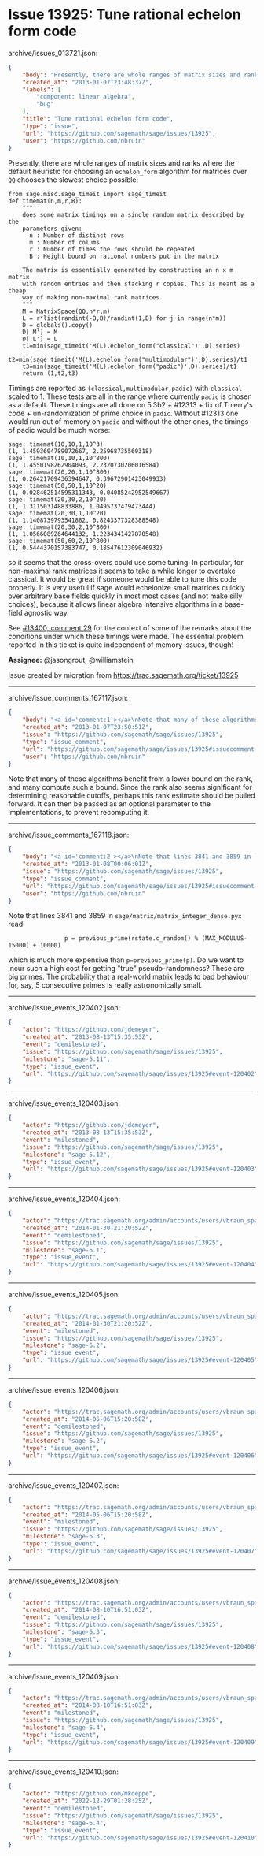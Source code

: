 # Issue 13925: Tune rational echelon form code

archive/issues_013721.json:
```json
{
    "body": "Presently, there are whole ranges of matrix sizes and ranks where the default heuristic for choosing an `echelon_form` algorithm for matrices over `QQ` chooses the slowest choice possible:\n\n```\nfrom sage.misc.sage_timeit import sage_timeit\ndef timemat(n,m,r,B):\n    \"\"\"\n    does some matrix timings on a single random matrix described by the\n    parameters given:\n      n : Number of distinct rows\n      m : Number of colums\n      r : Number of times the rows should be repeated\n      B : Height bound on rational numbers put in the matrix\n    \n    The matrix is essentially generated by constructing an n x m matrix\n    with random entries and then stacking r copies. This is meant as a cheap\n    way of making non-maximal rank matrices.\n    \"\"\"    \n    M = MatrixSpace(QQ,n*r,m)\n    L = r*list(randint(-B,B)/randint(1,B) for j in range(n*m))\n    D = globals().copy()\n    D['M'] = M\n    D['L'] = L\n    t1=min(sage_timeit('M(L).echelon_form(\"classical\")',D).series)\n    t2=min(sage_timeit('M(L).echelon_form(\"multimodular\")',D).series)/t1\n    t3=min(sage_timeit('M(L).echelon_form(\"padic\")',D).series)/t1\n    return (1,t2,t3)\n```\nTimings are reported as `(classical,multimodular,padic)` with `classical` scaled to 1. These tests are all in the range where currently `padic` is chosen as a default. These timings are all done on 5.3b2 + #12313 + fix of Thierry's code + un-randomization of prime choice in `padic`. Without #12313 one would run out of memory on `padic` and without the other ones, the timings of padic would be much worse:\n\n```\nsage: timemat(10,10,1,10^3)\n(1, 1.4593604789072667, 2.25968735560318)\nsage: timemat(10,10,1,10^800)\n(1, 1.4550198262904093, 2.2320730206016584)\nsage: timemat(20,20,1,10^800)\n(1, 0.26421709436394647, 0.39672901423049933)\nsage: timemat(50,50,1,10^20)\n(1, 0.028462514595311343, 0.04085242952549667)\nsage: timemat(20,30,2,10^20)\n(1, 1.311503148833886, 1.0495737479473444)\nsage: timemat(20,30,1,10^20)\n(1, 1.1408739793541882, 0.8243377328388548)\nsage: timemat(20,30,2,10^800)\n(1, 1.0566089264644132, 1.2234341427870548)\nsage: timemat(50,60,2,10^800)\n(1, 0.5444370157383747, 0.18547612309046932)\n```\nso it seems that the cross-overs could use some tuning. In particular, for non-maximal rank matrices it seems to take a while longer to overtake classical. It would be great if someone would be able to tune this code properly. It is very useful if sage would echelonize small matrices quickly over arbitrary base fields quickly in most most cases (and not make silly choices), because it allows linear algebra intensive algorithms in a base-field agnostic way.\n\nSee [#13400, comment 29](https://github.com/sagemath/sage/issues/13400#comment:29) for the context of some of the remarks about the conditions under which these timings were made. The essential problem reported in this ticket is quite independent of memory issues, though!\n\n\n**Assignee:** @jasongrout, @williamstein\n\nIssue created by migration from https://trac.sagemath.org/ticket/13925\n\n",
    "created_at": "2013-01-07T23:48:37Z",
    "labels": [
        "component: linear algebra",
        "bug"
    ],
    "title": "Tune rational echelon form code",
    "type": "issue",
    "url": "https://github.com/sagemath/sage/issues/13925",
    "user": "https://github.com/nbruin"
}
```
Presently, there are whole ranges of matrix sizes and ranks where the default heuristic for choosing an `echelon_form` algorithm for matrices over `QQ` chooses the slowest choice possible:

```
from sage.misc.sage_timeit import sage_timeit
def timemat(n,m,r,B):
    """
    does some matrix timings on a single random matrix described by the
    parameters given:
      n : Number of distinct rows
      m : Number of colums
      r : Number of times the rows should be repeated
      B : Height bound on rational numbers put in the matrix
    
    The matrix is essentially generated by constructing an n x m matrix
    with random entries and then stacking r copies. This is meant as a cheap
    way of making non-maximal rank matrices.
    """    
    M = MatrixSpace(QQ,n*r,m)
    L = r*list(randint(-B,B)/randint(1,B) for j in range(n*m))
    D = globals().copy()
    D['M'] = M
    D['L'] = L
    t1=min(sage_timeit('M(L).echelon_form("classical")',D).series)
    t2=min(sage_timeit('M(L).echelon_form("multimodular")',D).series)/t1
    t3=min(sage_timeit('M(L).echelon_form("padic")',D).series)/t1
    return (1,t2,t3)
```
Timings are reported as `(classical,multimodular,padic)` with `classical` scaled to 1. These tests are all in the range where currently `padic` is chosen as a default. These timings are all done on 5.3b2 + #12313 + fix of Thierry's code + un-randomization of prime choice in `padic`. Without #12313 one would run out of memory on `padic` and without the other ones, the timings of padic would be much worse:

```
sage: timemat(10,10,1,10^3)
(1, 1.4593604789072667, 2.25968735560318)
sage: timemat(10,10,1,10^800)
(1, 1.4550198262904093, 2.2320730206016584)
sage: timemat(20,20,1,10^800)
(1, 0.26421709436394647, 0.39672901423049933)
sage: timemat(50,50,1,10^20)
(1, 0.028462514595311343, 0.04085242952549667)
sage: timemat(20,30,2,10^20)
(1, 1.311503148833886, 1.0495737479473444)
sage: timemat(20,30,1,10^20)
(1, 1.1408739793541882, 0.8243377328388548)
sage: timemat(20,30,2,10^800)
(1, 1.0566089264644132, 1.2234341427870548)
sage: timemat(50,60,2,10^800)
(1, 0.5444370157383747, 0.18547612309046932)
```
so it seems that the cross-overs could use some tuning. In particular, for non-maximal rank matrices it seems to take a while longer to overtake classical. It would be great if someone would be able to tune this code properly. It is very useful if sage would echelonize small matrices quickly over arbitrary base fields quickly in most most cases (and not make silly choices), because it allows linear algebra intensive algorithms in a base-field agnostic way.

See [#13400, comment 29](https://github.com/sagemath/sage/issues/13400#comment:29) for the context of some of the remarks about the conditions under which these timings were made. The essential problem reported in this ticket is quite independent of memory issues, though!


**Assignee:** @jasongrout, @williamstein

Issue created by migration from https://trac.sagemath.org/ticket/13925





---

archive/issue_comments_167117.json:
```json
{
    "body": "<a id='comment:1'></a>\nNote that many of these algorithms benefit from a lower bound on the rank, and many compute such a bound. Since the rank also seems significant for determining reasonable cutoffs, perhaps this rank estimate should be pulled forward. It can then be passed as an optional parameter to the implementations, to prevent recomputing it.",
    "created_at": "2013-01-07T23:50:51Z",
    "issue": "https://github.com/sagemath/sage/issues/13925",
    "type": "issue_comment",
    "url": "https://github.com/sagemath/sage/issues/13925#issuecomment-167117",
    "user": "https://github.com/nbruin"
}
```

<a id='comment:1'></a>
Note that many of these algorithms benefit from a lower bound on the rank, and many compute such a bound. Since the rank also seems significant for determining reasonable cutoffs, perhaps this rank estimate should be pulled forward. It can then be passed as an optional parameter to the implementations, to prevent recomputing it.



---

archive/issue_comments_167118.json:
```json
{
    "body": "<a id='comment:2'></a>\nNote that lines 3841 and 3859 in `sage/matrix/matrix_integer_dense.pyx` read:\n\n```\n                p = previous_prime(rstate.c_random() % (MAX_MODULUS-15000) + 10000)\n```\nwhich is much more expensive than `p=previous_prime(p)`. Do we want to incur such a high cost for getting \"true\" pseudo-randomness? These are big primes. The probability that a real-world matrix leads to bad behaviour for, say, 5 consecutive primes is really astronomically small.",
    "created_at": "2013-01-08T00:06:01Z",
    "issue": "https://github.com/sagemath/sage/issues/13925",
    "type": "issue_comment",
    "url": "https://github.com/sagemath/sage/issues/13925#issuecomment-167118",
    "user": "https://github.com/nbruin"
}
```

<a id='comment:2'></a>
Note that lines 3841 and 3859 in `sage/matrix/matrix_integer_dense.pyx` read:

```
                p = previous_prime(rstate.c_random() % (MAX_MODULUS-15000) + 10000)
```
which is much more expensive than `p=previous_prime(p)`. Do we want to incur such a high cost for getting "true" pseudo-randomness? These are big primes. The probability that a real-world matrix leads to bad behaviour for, say, 5 consecutive primes is really astronomically small.



---

archive/issue_events_120402.json:
```json
{
    "actor": "https://github.com/jdemeyer",
    "created_at": "2013-08-13T15:35:53Z",
    "event": "demilestoned",
    "issue": "https://github.com/sagemath/sage/issues/13925",
    "milestone": "sage-5.11",
    "type": "issue_event",
    "url": "https://github.com/sagemath/sage/issues/13925#event-120402"
}
```



---

archive/issue_events_120403.json:
```json
{
    "actor": "https://github.com/jdemeyer",
    "created_at": "2013-08-13T15:35:53Z",
    "event": "milestoned",
    "issue": "https://github.com/sagemath/sage/issues/13925",
    "milestone": "sage-5.12",
    "type": "issue_event",
    "url": "https://github.com/sagemath/sage/issues/13925#event-120403"
}
```



---

archive/issue_events_120404.json:
```json
{
    "actor": "https://trac.sagemath.org/admin/accounts/users/vbraun_spam",
    "created_at": "2014-01-30T21:20:52Z",
    "event": "demilestoned",
    "issue": "https://github.com/sagemath/sage/issues/13925",
    "milestone": "sage-6.1",
    "type": "issue_event",
    "url": "https://github.com/sagemath/sage/issues/13925#event-120404"
}
```



---

archive/issue_events_120405.json:
```json
{
    "actor": "https://trac.sagemath.org/admin/accounts/users/vbraun_spam",
    "created_at": "2014-01-30T21:20:52Z",
    "event": "milestoned",
    "issue": "https://github.com/sagemath/sage/issues/13925",
    "milestone": "sage-6.2",
    "type": "issue_event",
    "url": "https://github.com/sagemath/sage/issues/13925#event-120405"
}
```



---

archive/issue_events_120406.json:
```json
{
    "actor": "https://trac.sagemath.org/admin/accounts/users/vbraun_spam",
    "created_at": "2014-05-06T15:20:58Z",
    "event": "demilestoned",
    "issue": "https://github.com/sagemath/sage/issues/13925",
    "milestone": "sage-6.2",
    "type": "issue_event",
    "url": "https://github.com/sagemath/sage/issues/13925#event-120406"
}
```



---

archive/issue_events_120407.json:
```json
{
    "actor": "https://trac.sagemath.org/admin/accounts/users/vbraun_spam",
    "created_at": "2014-05-06T15:20:58Z",
    "event": "milestoned",
    "issue": "https://github.com/sagemath/sage/issues/13925",
    "milestone": "sage-6.3",
    "type": "issue_event",
    "url": "https://github.com/sagemath/sage/issues/13925#event-120407"
}
```



---

archive/issue_events_120408.json:
```json
{
    "actor": "https://trac.sagemath.org/admin/accounts/users/vbraun_spam",
    "created_at": "2014-08-10T16:51:03Z",
    "event": "demilestoned",
    "issue": "https://github.com/sagemath/sage/issues/13925",
    "milestone": "sage-6.3",
    "type": "issue_event",
    "url": "https://github.com/sagemath/sage/issues/13925#event-120408"
}
```



---

archive/issue_events_120409.json:
```json
{
    "actor": "https://trac.sagemath.org/admin/accounts/users/vbraun_spam",
    "created_at": "2014-08-10T16:51:03Z",
    "event": "milestoned",
    "issue": "https://github.com/sagemath/sage/issues/13925",
    "milestone": "sage-6.4",
    "type": "issue_event",
    "url": "https://github.com/sagemath/sage/issues/13925#event-120409"
}
```



---

archive/issue_events_120410.json:
```json
{
    "actor": "https://github.com/mkoeppe",
    "created_at": "2022-12-29T01:28:25Z",
    "event": "demilestoned",
    "issue": "https://github.com/sagemath/sage/issues/13925",
    "milestone": "sage-6.4",
    "type": "issue_event",
    "url": "https://github.com/sagemath/sage/issues/13925#event-120410"
}
```
